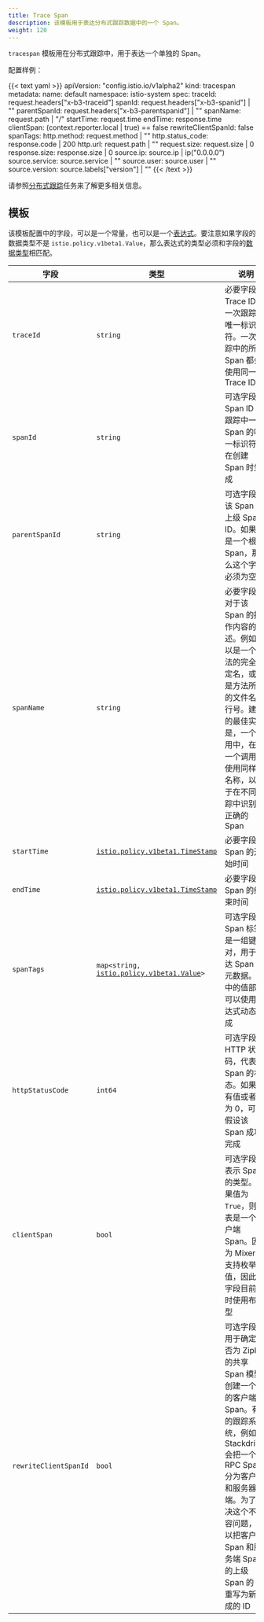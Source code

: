 ```yaml
---
title: Trace Span
description: 该模板用于表达分布式跟踪数据中的一个 Span。
weight: 120
---
```

`tracespan` 模板用在分布式跟踪中，用于表达一个单独的 Span。

配置样例：

{{< text yaml >}}
apiVersion: "config.istio.io/v1alpha2"
kind: tracespan
metadata:
  name: default
  namespace: istio-system
spec:
  traceId: request.headers["x-b3-traceid"]
  spanId: request.headers["x-b3-spanid"] | ""
  parentSpanId: request.headers["x-b3-parentspanid"] | ""
  spanName: request.path | "/"
  startTime: request.time
  endTime: response.time
  clientSpan: (context.reporter.local | true) == false
  rewriteClientSpanId: false
  spanTags:
    http.method: request.method | ""
    http.status_code: response.code | 200
    http.url: request.path | ""
    request.size: request.size | 0
    response.size: response.size | 0
    source.ip: source.ip | ip("0.0.0.0")
    source.service: source.service | ""
    source.user: source.user | ""
    source.version: source.labels["version"] | ""
{{< /text >}}

请参照[分布式跟踪](/zh/docs/tasks/telemetry/distributed-tracing/)任务来了解更多相关信息。

## 模板

该模板配置中的字段，可以是一个常量，也可以是一个[表达式](/zh/docs/reference//config/policy-and-telemetry/expression-language/)。要注意如果字段的数据类型不是 `istio.policy.v1beta1.Value`，那么表达式的类型必须和字段的[数据类型](/zh/docs/reference/config/policy-and-telemetry/expression-language/#类型检查)相匹配。

|字段|类型|说明|
|---|---|---|
|`traceId`|`string`|必要字段。Trace ID 是一次跟踪的唯一标识符。一次跟踪中的所有 Span 都会使用同一个 Trace ID|
|`spanId`|`string`|可选字段。Span ID 是跟踪中一个 Span 的唯一标识符，在创建 Span 时生成|
|`parentSpanId`|`string`|可选字段。该 Span 的上级 Span ID。如果这是一个根级 Span，那么这个字段必须为空|
|`spanName`|`string`|必要字段。对于该 Span 的操作内容的描述。例如可以是一个方法的完全限定名，或者是方法所在的文件名和行号。建议的最佳实践是，一个应用中，在同一个调用点使用同样的名称，以便于在不同跟踪中识别出正确的 Span|
|`startTime`|[`istio.policy.v1beta1.TimeStamp`](/zh/docs/reference/config/policy-and-telemetry/istio.policy.v1beta1/#TimeStamp)|必要字段：Span 的开始时间|
|`endTime`|[`istio.policy.v1beta1.TimeStamp`](/zh/docs/reference/config/policy-and-telemetry/istio.policy.v1beta1/#TimeStamp)|必要字段：Span 的结束时间|
|`spanTags`|`map<string,` [`istio.policy.v1beta1.Value`](/zh/docs/reference/config/policy-and-telemetry/istio.policy.v1beta1/#Value)`>`|可选字段。Span 标签是一组键值对，用于表达 Span 的元数据。其中的值部分可以使用表达式动态生成|
|`httpStatusCode`|`int64`|可选字段。HTTP 状态码，代表 Span 的状态。如果没有值或者值为 0，可以假设该 Span 成功完成|
|`clientSpan`|`bool`|可选字段。表示 Span 的类型。如果值为 `True`，则代表是一个客户端 Span。因为 Mixer 不支持枚举值，因此该字段目前临时使用布尔型|
|`rewriteClientSpanId`|`bool`|可选字段。用于确定是否为 Zipkin 的共享 Span 模型创建一个新的客户端 Span。有的跟踪系统，例如 Stackdriver 会把一个 RPC Span 分为客户端和服务器端。为了解决这个不兼容问题，可以把客户端 Span 和服务端 Span 的上级 Span 的 ID 重写为新生成的 ID|